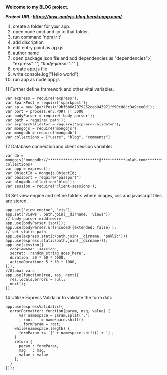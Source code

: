 **Welcome to my BLOG project.**

***Project URL: https://java-nodejs-blog.herokuapp.com/***

1. create a folder for your app.
2. open node cmd and go to that folder.
3. run command 'npm init'
4. add discription
5. edit entry point as app.js
6. author name
7. open package.json file and add dependencies as "dependencies":{
  "express":"*",
  "body-parser":"*"
  },
8. create app.js file
9. write console.log("Hello world");
10. run app as node app.js


11 Further define framework and other vital variables.
>>
```nodejs
var express = require('express');
var SparkPost = require('sparkpost');
var sp = new SparkPost('9bf6b6d7079252cab943971ff90c08cc3a9cee0d');
var port = process.env.PORT || 3000
var bodyParser = require('body-parser');
var path = require('path');
var expressValidator = require('express-validator');
var mongojs = require('mongojs')
var mongodb = require('mongodb')
var collections = ["users", "blog", "comments"]
```

12 Database connection and client session variables.
>>
```nodejs
var db = mongojs('mongodb://***********:***********@***********.mlab.com:***********/***********', collections)
var app = express();
var ObjectId = mongojs.ObjectId;
var passport = require("passport")
var blog=db.collection('blog');
var session = require('client-sessions');
```

13 Set view engine and define folders where images, css and javascript files are stored.
>>
```nodejs
app.set('view engine', 'ejs');
app.set('views', path.join(__dirname, 'views'));
// body parser middleware
app.use(bodyParser.json());
app.use(bodyParser.urlencoded({extended: false}));
// set static path
app.use(express.static(path.join(__dirname, 'public')))
app.use(express.static(path.join(__dirname)));
app.use(session({
  cookieName: 'session',
  secret: 'random_string_goes_here',
  duration: 30 * 60 * 1000,
  activeDuration: 5 * 60 * 1000,
}));
//Global vars
app.use(function(req, res, next){
  res.locals.errors = null;
  next();
})
```

14 Utilize Express Validator to validate the form data
>>
```nodejs
app.use(expressValidator({
  errorFormatter: function(param, msg, value) {
      var namespace = param.split('.')
      , root    = namespace.shift()
      , formParam = root;
    while(namespace.length) {
      formParam += '[' + namespace.shift() + ']';
    }
    return {
      param : formParam,
      msg   : msg,
      value : value
    };
  }
}));
```
